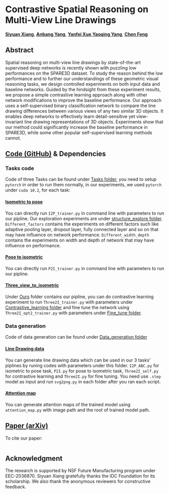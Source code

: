 # Contrastive Spatial Reasoning on Multi-View Line Drawings

[**Siyuan Xiang**](), [**Anbang Yang**](https://github.com/endeleze), [**Yanfei Xue**](),[**Yaoqing Yang**](), [**Chen Feng**](https://engineering.nyu.edu/faculty/chen-feng)

## Abstract
Spatial reasoning on multi-view line drawings by state-of-the-art supervised deep networks is recently shown with puzzling low performances on the SPARE3D dataset. To study the reason behind the low performance and to further our understandings of these geometric visual reasoning tasks, we design controlled experiments on both input data and baseline networks.
Guided by the hindsight from these experiment results, we propose a simple contrastive learning approach along with other network modifications to improve the baseline performance. 
Our approach uses a self-supervised binary classification network to compare the line drawing differences between various views of any two similar 3D objects.
It enables deep networks to effectively learn detail-sensitive yet view-invariant line drawing representations of 3D objects. 
Experiments show that our method could significantly increase the baseline performance in SPARE3D, while some other popular self-supervised learning methods cannot.
## [Code (GitHub)](https://github.com/ai4ce/SNAC) & Dependencies
### Tasks code
Code of three Tasks can be found under [Tasks folder](https://github.com/ai4ce/Contrastive-SPARE3D/tree/main/Tasks), you need to setup ```pytorch``` in order to run them normally, in our experiments, we used ```pytorch``` under ```cuda 10.2```, for each task:
#### [Isometric to pose](https://github.com/ai4ce/Contrastive-SPARE3D/tree/main/Tasks/Isometric_to_pose)
You can directly run ```I2P_trainer.py``` in command line with parameters to run our pipline. Our exploration experiments are under [structure_explore folder](https://github.com/ai4ce/Contrastive-SPARE3D/tree/main/Tasks/Isometric_to_pose/Structure_explore). ```Different_factors``` contains the experiments on different factors such like adaptive pooling layer, dropout layer, fully connected layer and so on that may have influence on network performance. ```Different_width_depth``` contains the experiments on width and depth of network that may have influence on performance.
#### [Pose to isometric](https://github.com/ai4ce/Contrastive-SPARE3D/tree/main/Tasks/Pose_to_isometric)
You can directly run ```P2I_trainer.py``` in command line with parameters to run our pipline.
#### [Three_view_to_isometric](https://github.com/ai4ce/Contrastive-SPARE3D/tree/main/Tasks/Three_view_to_isometric)
Under [Ours](https://github.com/ai4ce/Contrastive-SPARE3D/tree/main/Tasks/Three_view_to_isometric/Ours) folder contains our pipline, you can do contrastive learning experiment to run ```Three2I_trainer.py``` with parameters under [Contrastive_learning folder](https://github.com/ai4ce/Contrastive-SPARE3D/tree/main/Tasks/Three_view_to_isometric/Ours/Contrastive_learning) and fine tune the network using ```Three2I_opt2_trainer.py``` with parameters under [Fine_tune folder](https://github.com/ai4ce/Contrastive-SPARE3D/tree/main/Tasks/Three_view_to_isometric/Ours/Fine_tune).
### Data generation
Code of data generation can be found under [Data_generation folder](https://github.com/ai4ce/Contrastive-SPARE3D/tree/main/Data_generation)
#### [Line Drawing data](https://github.com/ai4ce/Contrastive-SPARE3D/tree/main/Data_generation/Line_data)
You can generate line drawing data which can be used in our 3 tasks' piplines by runing codes with parameters under this folder. ```I2P_ABC.py``` for isometric to pose task, ```P2I.py``` for pose to isometric task, ```Three2I_self.py``` for contrastive learning and ```Three2I.py``` for fine tuning. You need use ```.step``` model as input and run ```svg2png.py``` in each folder after you ran each script.
#### [Attention map](https://github.com/ai4ce/Contrastive-SPARE3D/tree/main/Data_generation/Attention_Map)
You can generate attention maps of the trained model using ```attention_map.py``` with image path and the root of trained model path.
## [Paper (arXiv)](https://arxiv.org/abs/2103.16732)
To cite our paper:
```

```

## Acknowledgment
The research is supported by NSF Future Manufacturing program under EEC-2036870. Siyuan Xiang gratefully thanks the IDC Foundation for its scholarship. We also thank the anonymous reviewers for constructive feedback.
